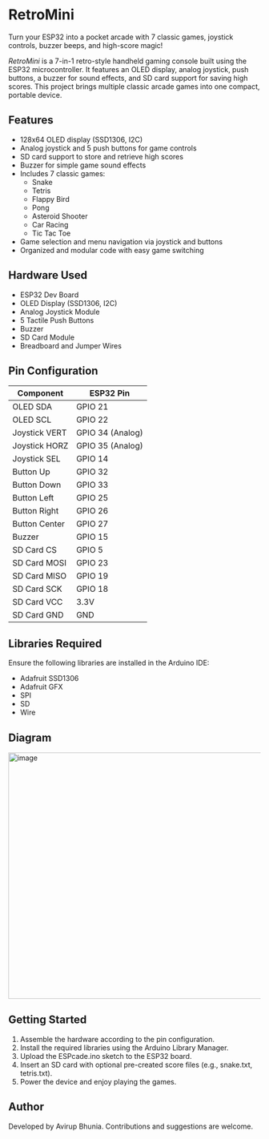 # RetroMini
Turn your ESP32 into a pocket arcade with 7 classic games, joystick controls, buzzer beeps, and high-score magic!

*RetroMini* is a 7-in-1 retro-style handheld gaming console built using the ESP32 microcontroller. It features an OLED display, analog joystick, push buttons, a buzzer for sound effects, and SD card support for saving high scores. This project brings multiple classic arcade games into one compact, portable device.

## Features

- 128x64 OLED display (SSD1306, I2C)
- Analog joystick and 5 push buttons for game controls
- SD card support to store and retrieve high scores
- Buzzer for simple game sound effects
- Includes 7 classic games:
  - Snake
  - Tetris
  - Flappy Bird
  - Pong
  - Asteroid Shooter
  - Car Racing
  - Tic Tac Toe
- Game selection and menu navigation via joystick and buttons
- Organized and modular code with easy game switching

## Hardware Used

- ESP32 Dev Board
- OLED Display (SSD1306, I2C)
- Analog Joystick Module
- 5 Tactile Push Buttons
- Buzzer
- SD Card Module
- Breadboard and Jumper Wires

## Pin Configuration

| Component        | ESP32 Pin        |
|------------------|------------------|
| OLED SDA         | GPIO 21          |
| OLED SCL         | GPIO 22          |
| Joystick VERT    | GPIO 34 (Analog) |
| Joystick HORZ    | GPIO 35 (Analog) |
| Joystick SEL     | GPIO 14          |
| Button Up        | GPIO 32          |
| Button Down      | GPIO 33          |
| Button Left      | GPIO 25          |
| Button Right     | GPIO 26          |
| Button Center    | GPIO 27          |
| Buzzer           | GPIO 15          |
| SD Card CS       | GPIO 5           |
| SD Card MOSI     | GPIO 23          |
| SD Card MISO     | GPIO 19          |
| SD Card SCK      | GPIO 18          |
| SD Card VCC      | 3.3V             |
| SD Card GND      | GND              |

## Libraries Required

Ensure the following libraries are installed in the Arduino IDE:

- Adafruit SSD1306
- Adafruit GFX
- SPI
- SD
- Wire

## Diagram 


<img width="701" height="492" alt="image" src="https://github.com/user-attachments/assets/45faf5f6-28c6-4825-ad8c-2c8d25843766" />

## Getting Started

1. Assemble the hardware according to the pin configuration.
2. Install the required libraries using the Arduino Library Manager.
3. Upload the ESPcade.ino sketch to the ESP32 board.
4. Insert an SD card with optional pre-created score files (e.g., snake.txt, tetris.txt).
5. Power the device and enjoy playing the games.


## Author

Developed by Avirup Bhunia. Contributions and suggestions are welcome.
